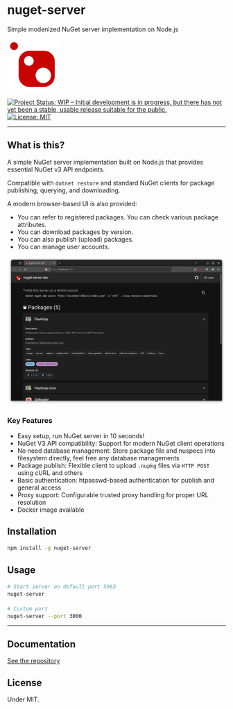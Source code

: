 # nuget-server

Simple modenized NuGet server implementation on Node.js

![nuget-server](images/nuget-server-120.png)

[![Project Status: WIP – Initial development is in progress, but there has not yet been a stable, usable release suitable for the public.](https://www.repostatus.org/badges/latest/wip.svg)](https://www.repostatus.org/#wip)
[![License: MIT](https://img.shields.io/badge/License-MIT-yellow.svg)](https://opensource.org/licenses/MIT)

----

## What is this?

A simple NuGet server implementation built on Node.js that provides essential NuGet v3 API endpoints.

Compatible with `dotnet restore` and standard NuGet clients for package publishing, querying, and downloading.

A modern browser-based UI is also provided:

* You can refer to registered packages. You can check various package attributes.
* You can download packages by version.
* You can also publish (upload) packages.
* You can manage user accounts.

![Browse packages](images/nuget-server-ss-1.png)

### Key Features

* Easy setup, run NuGet server in 10 seconds!
* NuGet V3 API compatibility: Support for modern NuGet client operations
* No need database management: Store package file and nuspecs into filesystem directly, feel free any database managements
* Package publish: Flexible client to upload `.nupkg` files via `HTTP POST` using cURL and others
* Basic authentication: htpasswd-based authentication for publish and general access
* Proxy support: Configurable trusted proxy handling for proper URL resolution
* Docker image available

## Installation

```bash
npm install -g nuget-server
```

## Usage

```bash
# Start server on default port 5963
nuget-server

# Custom port
nuget-server --port 3000
```

----

## Documentation

[See the repository](https://github.com/kekyo/nuget-server)

## License

Under MIT.
